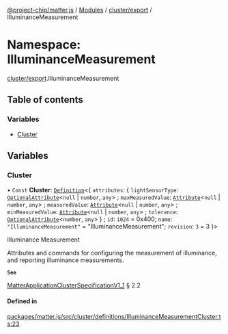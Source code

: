 [@project-chip/matter.js](../README.md) / [Modules](../modules.md) / [cluster/export](cluster_export.md) / IlluminanceMeasurement

# Namespace: IlluminanceMeasurement

[cluster/export](cluster_export.md).IlluminanceMeasurement

## Table of contents

### Variables

- [Cluster](cluster_export.IlluminanceMeasurement.md#cluster)

## Variables

### Cluster

• `Const` **Cluster**: [`Definition`](cluster_export.ClusterFactory.md#definition)\<\{ `attributes`: \{ `lightSensorType`: [`OptionalAttribute`](cluster_export.md#optionalattribute)\<``null`` \| `number`, `any`\> ; `maxMeasuredValue`: [`Attribute`](cluster_export.md#attribute)\<``null`` \| `number`, `any`\> ; `measuredValue`: [`Attribute`](cluster_export.md#attribute)\<``null`` \| `number`, `any`\> ; `minMeasuredValue`: [`Attribute`](cluster_export.md#attribute)\<``null`` \| `number`, `any`\> ; `tolerance`: [`OptionalAttribute`](cluster_export.md#optionalattribute)\<`number`, `any`\>  } ; `id`: ``1024`` = 0x400; `name`: ``"IlluminanceMeasurement"`` = "IlluminanceMeasurement"; `revision`: ``3`` = 3 }\>

Illuminance Measurement

Attributes and commands for configuring the measurement of illuminance, and reporting illuminance measurements.

**`See`**

[MatterApplicationClusterSpecificationV1_1](../interfaces/spec_export.MatterApplicationClusterSpecificationV1_1.md) § 2.2

#### Defined in

[packages/matter.js/src/cluster/definitions/IlluminanceMeasurementCluster.ts:23](https://github.com/project-chip/matter.js/blob/dfd1dc35/packages/matter.js/src/cluster/definitions/IlluminanceMeasurementCluster.ts#L23)
